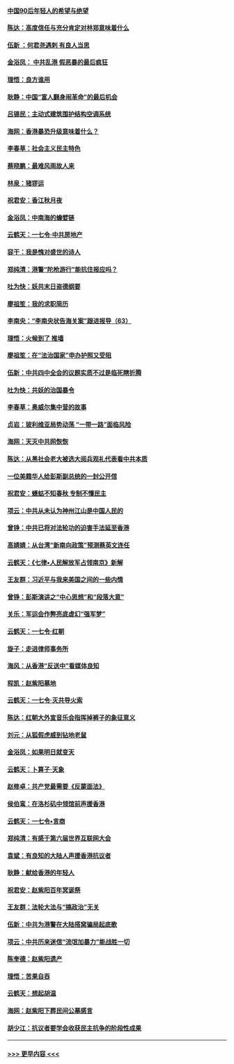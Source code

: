 #### [中国90后年轻人的希望与绝望](../pages/nsc993/n11642317.md?t=11090722) 
#### [陈达：高度信任与充分肯定对林郑意味着什么](../pages/nsc993/n11641441.md?t=11090722) 
#### [伍新 ：何君尧遇刺 有良人当思](../pages/nsc993/n11641503.md?t=11090722) 
#### [金浴凤： 中共乱港  假恶暴的最后疯狂](../pages/nsc993/n11641495.md?t=11090722) 
#### [理悟：良方谁用](../pages/nsc993/n11641463.md?t=11090722) 
#### [耿静：中国“富人翻身闹革命”的最后机会](../pages/nsc993/n11640655.md?t=11090722) 
#### [吕锡民：主动式建筑围护结构空调系统](../pages/nsc993/n11640168.md?t=11090722) 
#### [海网：香港暴恐升级意味着什么？](../pages/nsc993/n11635904.md?t=11090722) 
#### [李春草：社会主义民主特色](../pages/nsc993/n11634657.md?t=11090722) 
#### [蔡晓鹏：最难风雨故人来](../pages/nsc993/n11633145.md?t=11090722) 
#### [林泉：猪猡运](../pages/nsc993/n11631469.md?t=11090722) 
#### [祝君安：香江秋月夜](../pages/nsc993/n11631440.md?t=11090722) 
#### [金浴凤：中南海的蟾嬖链](../pages/nsc993/n11631290.md?t=11090722) 
#### [云鹤天：一七令·中共房地产](../pages/nsc993/n11630084.md?t=11090722) 
#### [容干：我是愧对盛世的诗人](../pages/nsc993/n11630059.md?t=11090722) 
#### [郑纯清：港警“陀枪游行”能抗住报应吗？](../pages/nsc993/n11629999.md?t=11090722) 
#### [吐为快：妖共末日盗德纲要](../pages/nsc993/n11628610.md?t=11090722) 
#### [廖祖笙：我的求职简历](../pages/nsc993/n11628492.md?t=11090722) 
#### [李南央：“李南央状告海关案”跟进报导（63）](../pages/nsc993/n11627039.md?t=11090722) 
#### [理悟：火候到了 推墙](../pages/nsc993/n11626917.md?t=11090722) 
#### [廖祖笙：在“法治国家”申办护照又受阻](../pages/nsc993/n11626500.md?t=11090722) 
#### [伍新：中共四中全会的议题实质不过是临死瞎折腾](../pages/nsc993/n11621774.md?t=11090722) 
#### [吐为快：共妖的治国暴令](../pages/nsc993/n11621401.md?t=11090722) 
#### [李春草：奥威尔集中营的故事](../pages/nsc993/n11621373.md?t=11090722) 
#### [贞岩：玻利维亚局势动荡 “一带一路”面临风险](../pages/nsc993/n11619480.md?t=11090722) 
#### [海网：天灭中共网恢恢](../pages/nsc993/n11618261.md?t=11090722) 
#### [陈达：从黑社会老大被选大阅兵观礼代表看中共本质](../pages/nsc993/n11618229.md?t=11090722) 
#### [一位美籍华人给彭斯副总统的一封公开信](../pages/nsc993/n11616906.md?t=11090722) 
#### [祝君安：蟪蛄不知春秋  专制不懂民主](../pages/nsc993/n11616882.md?t=11090722) 
#### [项云：中共从未认为神州江山是中国人民的](../pages/nsc993/n11616763.md?t=11090722) 
#### [曾铮：中共已将对法轮功的迫害手法延至香港](../pages/nsc993/n11616561.md?t=11090722) 
#### [高婧婧：从台湾“新南向政策”预测蔡英文连任](../pages/nsc993/n11616518.md?t=11090722) 
#### [云鹤天：《七律▪人民解放军占领南京》新解](../pages/nsc993/n11616490.md?t=11090722) 
#### [王友群：习近平与我来美国之间的一些内情](../pages/nsc993/n11615052.md?t=11090722) 
#### [曾铮：彭斯演讲之“中心思想”和“段落大意”](../pages/nsc993/n11615020.md?t=11090722) 
#### [关乐：军运会作弊亮底虚幻“强军梦”](../pages/nsc993/n11615008.md?t=11090722) 
#### [云鹤天：一七令‧红朝](../pages/nsc993/n11615000.md?t=11090722) 
#### [旋子：走进律师事务所](../pages/nsc993/n11614894.md?t=11090722) 
#### [海风：从香港“反送中”看媒体良知](../pages/nsc993/n11614480.md?t=11090722) 
#### [程凯：赵紫阳墓地](../pages/nsc993/n11614464.md?t=11090722) 
#### [云鹤天：一七令‧灭共导火索](../pages/nsc993/n11613471.md?t=11090722) 
#### [陈达：红朝大外宣音乐会指挥掉裤子的象征意义](../pages/nsc993/n11613456.md?t=11090722) 
#### [刘元：从狐假虎威到钻地老鼠](../pages/nsc993/n11612832.md?t=11090722) 
#### [金浴凤：如果明日就变天](../pages/nsc993/n11611135.md?t=11090722) 
#### [云鹤天：卜算子‧天象](../pages/nsc993/n11609023.md?t=11090722) 
#### [赵修卓：共产党最需要《反蒙面法》](../pages/nsc993/n11608006.md?t=11090722) 
#### [侯伯鸾：在洛杉矶中领馆前声援香港](../pages/nsc993/n11607802.md?t=11090722) 
#### [云鹤天：一七令•言商](../pages/nsc993/n11606248.md?t=11090722) 
#### [郑纯清：有感于第六届世界互联网大会](../pages/nsc993/n11604718.md?t=11090722) 
#### [袁斌：有良知的大陆人声援香港抗议者](../pages/nsc993/n11603673.md?t=11090722) 
#### [耿静：献给香港的年轻人](../pages/nsc993/n11602462.md?t=11090722) 
#### [祝君安：赵紫阳百年冥诞祭](../pages/nsc993/n11601386.md?t=11090722) 
#### [王友群：法轮大法与“搞政治”无关](../pages/nsc993/n11601658.md?t=11090722) 
#### [伍新：中共为港警在大陆搭窝骗局起底歌](../pages/nsc993/n11601536.md?t=11090722) 
#### [项云：中共历来迷信“流氓加暴力”能战胜一切](../pages/nsc993/n11601496.md?t=11090722) 
#### [陈奎德：赵紫阳遗产](../pages/nsc993/n11601444.md?t=11090722) 
#### [理悟：苦果自吞](../pages/nsc993/n11601385.md?t=11090722) 
#### [云鹤天：想起胡温](../pages/nsc993/n11600033.md?t=11090722) 
#### [海网：赵紫阳下葬民间公墓感言](../pages/nsc993/n11600021.md?t=11090722) 
#### [胡少江：抗议者要学会收获民主抗争的阶段性成果](../pages/nsc993/n11599626.md?t=11090722) 

----
#### [ >>> 更早内容 <<< ](../indexes/nsc993-earlier.md)
